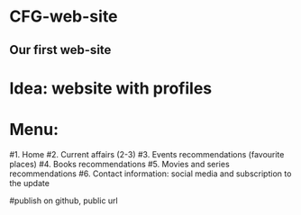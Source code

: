 # CFG-web-site

## Our first web-site

# Idea: website with profiles
# Menu:
#1. Home
#2. Current affairs (2-3)
#3. Events recommendations (favourite places)
#4. Books recommendations
#5. Movies and series recommendations
#6. Contact information: social media and subscription to the update


#publish on github, public url
